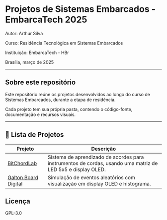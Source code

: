 # Projetos de Sistemas Embarcados - EmbarcaTech 2025

Autor: Arthur Silva

Curso: Residência Tecnológica em Sistemas Embarcados

Instituição: EmbarcaTech - HBr

Brasília, março de 2025

---

## Sobre este repositório

Este repositório reúne os projetos desenvolvidos ao longo do curso de Sistemas Embarcados, durante a etapa de residência.  

Cada projeto tem sua própria pasta, contendo o código-fonte, documentação e recursos visuais.

---

## 📂 Lista de Projetos

| Projeto | Descrição |
|---------|-----------|
| [BitChordLab](./projetos/bitchordlab/) | Sistema de aprendizado de acordes para instrumentos de cordas, usando uma matriz de LED 5x5 e display OLED. |
| [Galton Board Digital](./projetos/galton_board/) | Simulação de eventos aleatórios com visualização em display OLED e histograma. |

## Licença

GPL-3.0
